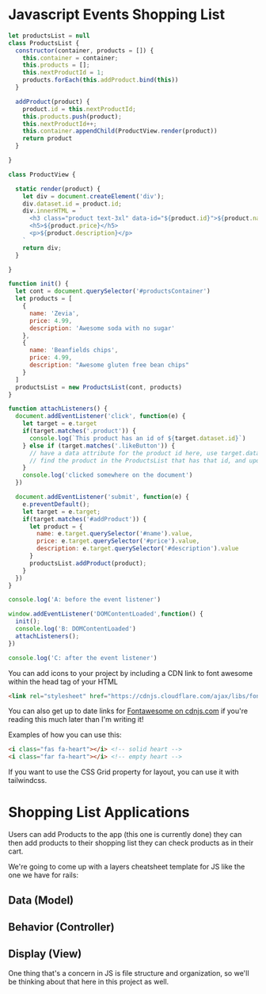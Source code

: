 # Javascript Events Shopping List

```js
let productsList = null
class ProductsList {
  constructor(container, products = []) {
    this.container = container;
    this.products = [];
    this.nextProductId = 1;
    products.forEach(this.addProduct.bind(this))
  }

  addProduct(product) {
    product.id = this.nextProductId;
    this.products.push(product);
    this.nextProductId++;
    this.container.appendChild(ProductView.render(product))
    return product
  }

}
```

```js
class ProductView {

  static render(product) {
    let div = document.createElement('div');
    div.dataset.id = product.id;
    div.innerHTML = `
      <h3 class="product text-3xl" data-id="${product.id}">${product.name}</h3>
      <h5>${product.price}</h5>
      <p>${product.description}</p>
    `
    return div;
  }

}
```

```js
function init() {
  let cont = document.querySelector('#productsContainer')
  let products = [
    {
      name: 'Zevia',
      price: 4.99,
      description: 'Awesome soda with no sugar'
    },
    {
      name: 'Beanfields chips',
      price: 4.99,
      description: "Awesome gluten free bean chips"
    }
  ]
  productsList = new ProductsList(cont, products)
}

function attachListeners() {
  document.addEventListener('click', function(e) {
    let target = e.target
    if(target.matches('.product')) {
      console.log(`This product has an id of ${target.dataset.id}`)
    } else if (target.matches('.likeButton')) {
      // have a data attribute for the product id here, use target.dataset.id to access interprets
      // find the product in the ProductsList that has that id, and update its likes property by adding 1 to it
    }
    console.log('clicked somewhere on the document')
  })

  document.addEventListener('submit', function(e) {
    e.preventDefault();
    let target = e.target;
    if(target.matches('#addProduct')) {
      let product = {
        name: e.target.querySelector('#name').value,
        price: e.target.querySelector('#price').value,
        description: e.target.querySelector('#description').value
      }
      productsList.addProduct(product);
    }
  })
}

console.log('A: before the event listener')

window.addEventListener('DOMContentLoaded',function() {
  init();
  console.log('B: DOMContentLoaded')
  attachListeners();
})

console.log('C: after the event listener')
```

You can add icons to your project by including a CDN link to font awesome within the head tag of your HTML
```html
<link rel="stylesheet" href="https://cdnjs.cloudflare.com/ajax/libs/font-awesome/5.15.1/css/all.min.css" integrity="sha512-+4zCK9k+qNFUR5X+cKL9EIR+ZOhtIloNl9GIKS57V1MyNsYpYcUrUeQc9vNfzsWfV28IaLL3i96P9sdNyeRssA==" crossorigin="anonymous" />
```
You can also get up to date links for [Fontawesome on cdnjs.com](https://cdnjs.com/libraries/font-awesome) if you're reading this much later than I'm writing it!

Examples of how you can use this:

```html
<i class="fas fa-heart"></i> <!-- solid heart -->
<i class="far fa-heart"></i> <!-- empty heart -->
```

If you want to use the CSS Grid property for layout, you can use it with tailwindcss.

# Shopping List Applications
Users can add Products to the app (this one is currently done)
they can then add products to their shopping list 
they can check products as in their cart.

We're going to come up with a layers cheatsheet template for JS like the one we have for rails:

## Data (Model)

## Behavior (Controller)

## Display (View)

One thing that's a concern in JS is file structure and organization, so we'll be thinking about that here in this project as well. 